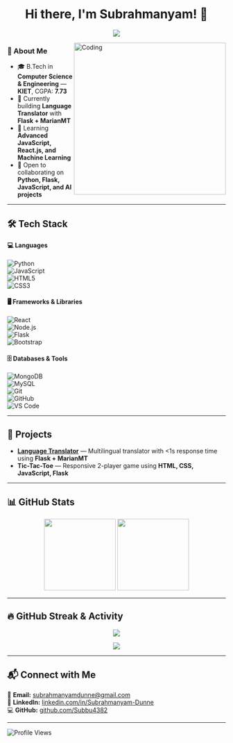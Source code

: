 <!-- Typing Animation -->
<h1 align="center">
  Hi there, I'm Subrahmanyam! 👋
</h1>
<p align="center">
  <img src="https://readme-typing-svg.herokuapp.com?font=Fira+Code&size=24&pause=1000&color=F72585&center=true&vCenter=true&width=500&lines=Full+Stack+Developer;Python+%7C+Flask+%7C+JavaScript;AI+%7C+NLP+Enthusiast;Always+learning+new+things+🚀">
</p>

<!-- Coding GIF -->
<img align="right" alt="Coding" width="350" src="https://media.giphy.com/media/qgQUggAC3Pfv687qPC/giphy.gif">

### 🌟 About Me  
- 🎓 B.Tech in **Computer Science & Engineering** — **KIET**, CGPA: **7.73**  
- 🔭 Currently building **Language Translator** with **Flask + MarianMT**  
- 🌱 Learning **Advanced JavaScript, React.js, and Machine Learning**  
- 🤝 Open to collaborating on **Python, Flask, JavaScript, and AI projects**  

---

## 🛠️ Tech Stack  
#### 💻 Languages  
![Python](https://img.shields.io/badge/Python-3776AB?style=for-the-badge&logo=python&logoColor=white)  
![JavaScript](https://img.shields.io/badge/JavaScript-F7DF1E?style=for-the-badge&logo=javascript&logoColor=black)  
![HTML5](https://img.shields.io/badge/HTML5-E34F26?style=for-the-badge&logo=html5&logoColor=white)  
![CSS3](https://img.shields.io/badge/CSS3-1572B6?style=for-the-badge&logo=css3&logoColor=white)  

#### 🖥️ Frameworks & Libraries  
![React](https://img.shields.io/badge/React-61DAFB?style=for-the-badge&logo=react&logoColor=black)  
![Node.js](https://img.shields.io/badge/Node.js-339933?style=for-the-badge&logo=node.js&logoColor=white)  
![Flask](https://img.shields.io/badge/Flask-000000?style=for-the-badge&logo=flask&logoColor=white)  
![Bootstrap](https://img.shields.io/badge/Bootstrap-563D7C?style=for-the-badge&logo=bootstrap&logoColor=white)  

#### 🗄️ Databases & Tools  
![MongoDB](https://img.shields.io/badge/MongoDB-47A248?style=for-the-badge&logo=mongodb&logoColor=white)  
![MySQL](https://img.shields.io/badge/MySQL-4479A1?style=for-the-badge&logo=mysql&logoColor=white)  
![Git](https://img.shields.io/badge/Git-F05032?style=for-the-badge&logo=git&logoColor=white)  
![GitHub](https://img.shields.io/badge/GitHub-181717?style=for-the-badge&logo=github&logoColor=white)  
![VS Code](https://img.shields.io/badge/VS%20Code-007ACC?style=for-the-badge&logo=visual-studio-code&logoColor=white)  

---

## 🚀 Projects  
- **[Language Translator](https://github.com/Subbu4382/LanguageTranslator_project)** — Multilingual translator with <1s response time using **Flask + MarianMT**  
- **Tic-Tac-Toe** — Responsive 2-player game using **HTML, CSS, JavaScript, Flask**  

---

## 📊 GitHub Stats  
<p align="center">
  <img src="https://github-readme-stats.vercel.app/api?username=Subbu4382&show_icons=true&theme=radical&v=${{ github.run_number }}" height="165" />
  <img src="https://github-readme-stats.vercel.app/api/top-langs/?username=Subbu4382&layout=compact&theme=radical&v=${{ github.run_number }}" height="165" />
</p>

---

## 🔥 GitHub Streak & Activity  
<p align="center">
  <img src="https://streak-stats.demolab.com?user=Subbu4382&theme=radical&hide_border=true&v=${{ github.run_number }}" />
</p>  
<p align="center">
  <img src="https://github-readme-activity-graph.vercel.app/graph?username=Subbu4382&theme=react-dark&hide_border=true&v=${{ github.run_number }}" />
</p>  

---

## 📬 Connect with Me  
📧 **Email:** [subrahmanyamdunne@gmail.com](mailto:subrahmanyamdunne@gmail.com)  
🔗 **LinkedIn:** [linkedin.com/in/Subrahmanyam-Dunne](https://www.linkedin.com/in/subrahmanyam-dunne-5b271b2b3)  
💻 **GitHub:** [github.com/Subbu4382](https://github.com/Subbu4382)  

---

![Profile Views](https://komarev.com/ghpvc/?username=Subbu4382&label=Profile%20Views&color=ff69b4&style=flat)  
